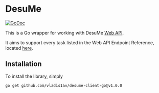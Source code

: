 
DesuMe
=======

[![GoDoc](https://pkg.go.dev/github.com/vladis1av/desume-client-go@v1.0.1/desume?status.svg)](https://pkg.go.dev/github.com/vladis1av/desume-client-go@v1.0.1/desume)

This is a Go wrapper for working with DesuMe
[Web API](https://desu.me/help/api/).

It aims to support every task listed in the Web API Endpoint Reference,
located [here](https://desu.me/help/api/).

## Installation

To install the library, simply

`go get github.com/vladis1av/desume-client-go@v1.0.0`
